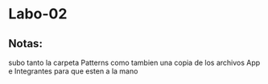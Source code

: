 # Labo-02
## Notas:

subo tanto la carpeta Patterns como tambien una copia de los archivos App e Integrantes para que esten a la mano
